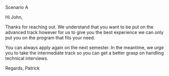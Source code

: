 Scenario A

Hi John,

Thanks for reaching out. We understand that you want to be put on the advanced track however for us to give you the best experience we can only put you on the program that fits your need.

You can always apply again on the next semester. In the meantime, we urge you to take the intermediate track so you can get a better grasp on handling technical interviews.

Regards,
Patrick
